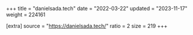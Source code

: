 +++
title = "danielsada.tech"
date = "2022-03-22"
updated = "2023-11-17"
weight = 224161

[extra]
source = "https://danielsada.tech/"
ratio = 2
size = 219
+++
